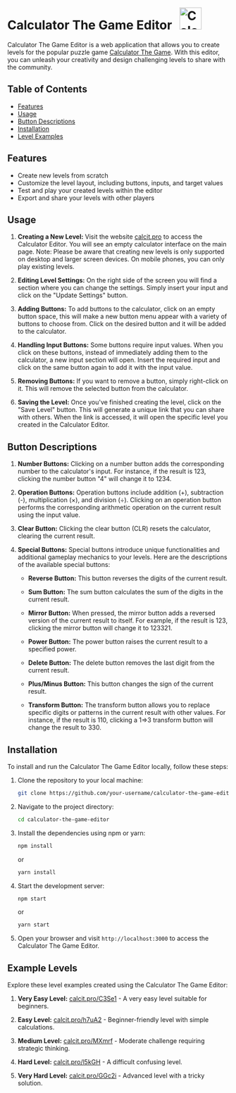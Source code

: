 # Calculator The Game Editor <img src="https://play-lh.googleusercontent.com/pMnvB-u74E-yX0IzEJG5O546vIRmZDUV5ZZVHG_Xwv3f_Gb-XaYQCU1yEi-yqU7K2Gw=w240-h480-rw" alt="Calculator The Game Editor" style="width: 50px; height: 50px; margin-bottom: -13px; margin-left: 10px">

Calculator The Game Editor is a web application that allows you to create levels for the popular puzzle game [Calculator The Game](https://play.google.com/store/apps/details?id=com.sm.calculateme&hl=en). With this editor, you can unleash your creativity and design challenging levels to share with the community.

## Table of Contents

- [Features](#features)
- [Usage](#usage)
- [Button Descriptions](#button-descriptions)
- [Installation](#installation)
- [Level Examples](#level-examples)

## Features

- Create new levels from scratch
- Customize the level layout, including buttons, inputs, and target values
- Test and play your created levels within the editor
- Export and share your levels with other players

## Usage

1. **Creating a New Level:** Visit the website [calcit.pro](https://calcit.pro) to access the Calculator Editor. You will see an empty calculator interface on the main page. Note: Please be aware that creating new levels is only supported on desktop and larger screen devices. On mobile phones, you can only play existing levels.

2. **Editing Level Settings:** On the right side of the screen you will find a section where you can change the settings. Simply insert your input and click on the "Update Settings" button.

3. **Adding Buttons:** To add buttons to the calculator, click on an empty button space, this will make a new button menu appear with a variety of buttons to choose from. Click on the desired button and it will be added to the calculator.

4. **Handling Input Buttons:** Some buttons require input values. When you click on these buttons, instead of immediately adding them to the calculator, a new input section will open. Insert the required input and click on the same button again to add it with the input value.

5. **Removing Buttons:** If you want to remove a button, simply right-click on it. This will remove the selected button from the calculator.

6. **Saving the Level:** Once you've finished creating the level, click on the "Save Level" button. This will generate a unique link that you can share with others. When the link is accessed, it will open the specific level you created in the Calculator Editor.

## Button Descriptions

1. **Number Buttons:** Clicking on a number button adds the corresponding number to the calculator's input. For instance, if the result is 123, clicking the number button "4" will change it to 1234.

2. **Operation Buttons:** Operation buttons include addition (+), subtraction (-), multiplication (×), and division (÷). Clicking on an operation button performs the corresponding arithmetic operation on the current result using the input value.

3. **Clear Button:** Clicking the clear button (CLR) resets the calculator, clearing the current result.

4. **Special Buttons:** Special buttons introduce unique functionalities and additional gameplay mechanics to your levels. Here are the descriptions of the available special buttons:

   - **Reverse Button:** This button reverses the digits of the current result.

   - **Sum Button:** The sum button calculates the sum of the digits in the current result.

   - **Mirror Button:** When pressed, the mirror button adds a reversed version of the current result to itself. For example, if the result is 123, clicking the mirror button will change it to 123321.

   - **Power Button:** The power button raises the current result to a specified power.

   - **Delete Button:** The delete button removes the last digit from the current result.

   - **Plus/Minus Button:** This button changes the sign of the current result.

   - **Transform Button:** The transform button allows you to replace specific digits or patterns in the current result with other values. For instance, if the result is 110, clicking a 1=>3 transform button will change the result to 330.

## Installation

To install and run the Calculator The Game Editor locally, follow these steps:

1. Clone the repository to your local machine:

   ```bash
   git clone https://github.com/your-username/calculator-the-game-editor.git
   ```

2. Navigate to the project directory:

   ```bash
   cd calculator-the-game-editor
   ```

3. Install the dependencies using npm or yarn:

   ```bash
   npm install
   ```

   or

   ```bash
   yarn install
   ```

4. Start the development server:

   ```bash
   npm start
   ```

   or

   ```bash
   yarn start
   ```

5. Open your browser and visit `http://localhost:3000` to access the Calculator The Game Editor.

## Example Levels

Explore these level examples created using the Calculator The Game Editor:

1. **Very Easy Level:** [calcit.pro/C3Se1](https://calcit.pro/C3Se1) - A very easy level suitable for beginners.

2. **Easy Level:** [calcit.pro/h7uA2](https://calcit.pro/h7uA2) - Beginner-friendly level with simple calculations.

3. **Medium Level:** [calcit.pro/MXmrf](https://calcit.pro/MXmrf) - Moderate challenge requiring strategic thinking.

4. **Hard Level:** [calcit.pro/l5kGH](https://calcit.pro/l5kGH) - A difficult confusing level.

5. **Very Hard Level:** [calcit.pro/GGc2i](https://calcit.pro/GGc2i) - Advanced level with a tricky solution.
